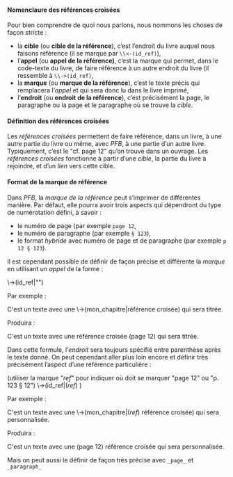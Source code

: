 #### Nomenclaure des références croisées
Pour bien comprendre de quoi nous parlons, nous nommons les choses de façon stricte :
* la **cible** (ou **cible de la référence**), c’est l’endroit du livre auquel nous faisons référence (il se marque par `\\<-(id_ref)`), 
* l’**appel** (ou **appel de la référence)**, c’est la marque qui permet, dans le code-texte du livre, de faire référence à un autre endroit du livre (il ressemble à `\\->(id_ref)`,
* la **marque** (ou **marque de la référence**), c’est le texte précis qui remplacera l’*appel* et qui sera donc lu dans le livre imprimé,
* l’**endroit** (ou **endroit de la référence**), c’est précisément la page, le paragraphe ou la page et le paragraphe où se trouve la *cible*.

#### Définition des références croisées
Les *références croisées* permettent de faire référence, dans un livre, à une autre partie du livre ou même, avec _PFB_, à une partie d’un autre livre. Typiquement, c’est le "cf. page 12" qu’on trouve dans un ouvrage.
Les *références croisées* fonctionne à partir d’une *cible*, la partie du livre à rejoindre, et d’un *lien* vers cette cible.

#### Format de la marque de référence

Dans _PFB_, la *marque de la référence* peut s’imprimer de différentes manière. Par défaut, elle pourra avoir trois aspects qui dépendront du type de numérotation défini, à savoir :

* le numéro de page (par exemple `page 12`,
* le numéro de paragraphe (par exemple `§ 123`),
* le format *hybride* avec numéro de page et de paragraphe (par exemple `p 12 § 123`).

Il est cependant possible de définir de façon précise et différente la *marque* en utilisant un *appel* de la forme :

\\->(id_ref|"<le texte de la marque>")

Par exemple :

C'est un texte avec une \\->(mon_chapitre|référence croisée) qui sera titrée.

Produira :

C'est un texte avec une référence croisée (page 12) qui sera titrée.

Dans cette formule, l’*endroit* sera toujours spécifié entre parenthèse après le texte donné. On peut cependant aller plus loin encore et définir très précisément l’aspect d’une référence particulière :

(utiliser la marque "_ref_" pour indiquer où doit se marquer "page 12" ou "p. 123 § 12")
\\->(id_ref|(_ref_) <le texte>)

Par exemple :

C'est un texte avec une \\->(mon_chapitre|(_ref_) référence croisée) qui sera personnalisée.

Produira :

C'est un texte avec une (page 12) référence croisée qui sera personnalisée.

Mais on peut aussi le définir de façon très précise avec `_page_` et `_paragraph_`


